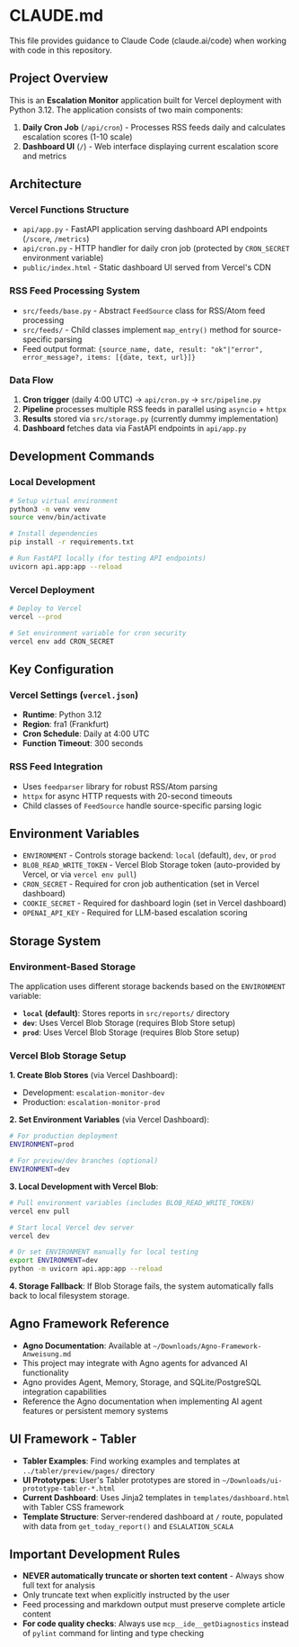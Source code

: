 # CLAUDE.md

This file provides guidance to Claude Code (claude.ai/code) when working with code in this repository.

## Project Overview

This is an **Escalation Monitor** application built for Vercel deployment with Python 3.12. The application consists of two main components:

1. **Daily Cron Job** (`/api/cron`) - Processes RSS feeds daily and calculates escalation scores (1-10 scale)
2. **Dashboard UI** (`/`) - Web interface displaying current escalation score and metrics

## Architecture

### Vercel Functions Structure
- `api/app.py` - FastAPI application serving dashboard API endpoints (`/score`, `/metrics`)
- `api/cron.py` - HTTP handler for daily cron job (protected by `CRON_SECRET` environment variable)
- `public/index.html` - Static dashboard UI served from Vercel's CDN

### RSS Feed Processing System
- `src/feeds/base.py` - Abstract `FeedSource` class for RSS/Atom feed processing
- `src/feeds/` - Child classes implement `map_entry()` method for source-specific parsing
- Feed output format: `{source_name, date, result: "ok"|"error", error_message?, items: [{date, text, url}]}`

### Data Flow
1. **Cron trigger** (daily 4:00 UTC) → `api/cron.py` → `src/pipeline.py`
2. **Pipeline** processes multiple RSS feeds in parallel using `asyncio` + `httpx`
3. **Results** stored via `src/storage.py` (currently dummy implementation)
4. **Dashboard** fetches data via FastAPI endpoints in `api/app.py`

## Development Commands

### Local Development
```bash
# Setup virtual environment
python3 -m venv venv
source venv/bin/activate

# Install dependencies
pip install -r requirements.txt

# Run FastAPI locally (for testing API endpoints)
uvicorn api.app:app --reload
```

### Vercel Deployment
```bash
# Deploy to Vercel
vercel --prod

# Set environment variable for cron security
vercel env add CRON_SECRET
```

## Key Configuration

### Vercel Settings (`vercel.json`)
- **Runtime**: Python 3.12
- **Region**: fra1 (Frankfurt)
- **Cron Schedule**: Daily at 4:00 UTC
- **Function Timeout**: 300 seconds

### RSS Feed Integration
- Uses `feedparser` library for robust RSS/Atom parsing
- `httpx` for async HTTP requests with 20-second timeouts
- Child classes of `FeedSource` handle source-specific parsing logic

## Environment Variables
- `ENVIRONMENT` - Controls storage backend: `local` (default), `dev`, or `prod`
- `BLOB_READ_WRITE_TOKEN` - Vercel Blob Storage token (auto-provided by Vercel, or via `vercel env pull`)
- `CRON_SECRET` - Required for cron job authentication (set in Vercel dashboard)
- `COOKIE_SECRET` - Required for dashboard login (set in Vercel dashboard)
- `OPENAI_API_KEY` - Required for LLM-based escalation scoring

## Storage System

### Environment-Based Storage
The application uses different storage backends based on the `ENVIRONMENT` variable:

- **`local` (default)**: Stores reports in `src/reports/` directory
- **`dev`**: Uses Vercel Blob Storage (requires Blob Store setup)
- **`prod`**: Uses Vercel Blob Storage (requires Blob Store setup)

### Vercel Blob Storage Setup

**1. Create Blob Stores** (via Vercel Dashboard):
- Development: `escalation-monitor-dev`
- Production: `escalation-monitor-prod`

**2. Set Environment Variables** (via Vercel Dashboard):
```bash
# For production deployment
ENVIRONMENT=prod

# For preview/dev branches (optional)
ENVIRONMENT=dev
```

**3. Local Development with Vercel Blob**:
```bash
# Pull environment variables (includes BLOB_READ_WRITE_TOKEN)
vercel env pull

# Start local Vercel dev server
vercel dev

# Or set ENVIRONMENT manually for local testing
export ENVIRONMENT=dev
python -m uvicorn api.app:app --reload
```

**4. Storage Fallback**: If Blob Storage fails, the system automatically falls back to local filesystem storage.

## Agno Framework Reference
- **Agno Documentation**: Available at `~/Downloads/Agno-Framework-Anweisung.md`
- This project may integrate with Agno agents for advanced AI functionality
- Agno provides Agent, Memory, Storage, and SQLite/PostgreSQL integration capabilities
- Reference the Agno documentation when implementing AI agent features or persistent memory systems

## UI Framework - Tabler
- **Tabler Examples**: Find working examples and templates at `../tabler/preview/pages/` directory
- **UI Prototypes**: User's Tabler prototypes are stored in `~/Downloads/ui-prototype-tabler-*.html`
- **Current Dashboard**: Uses Jinja2 templates in `templates/dashboard.html` with Tabler CSS framework
- **Template Structure**: Server-rendered dashboard at `/` route, populated with data from `get_today_report()` and `ESLALATION_SCALA`

## Important Development Rules
- **NEVER automatically truncate or shorten text content** - Always show full text for analysis
- Only truncate text when explicitly instructed by the user
- Feed processing and markdown output must preserve complete article content
- **For code quality checks**: Always use `mcp__ide__getDiagnostics` instead of `pylint` command for linting and type checking